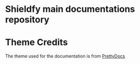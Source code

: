 # Shieldfy main documentations repository

# Theme Credits
The theme used for the documentation is from [PrettyDocs](https://github.com/xriley/PrettyDocs-Theme)
